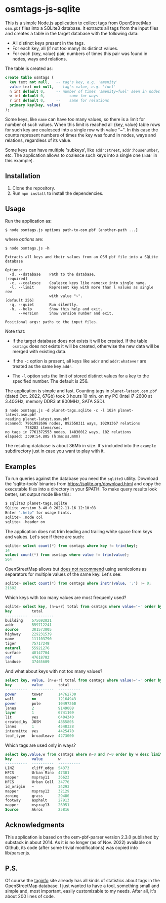 ﻿# osmtags-js-sqlite

This is a simple Node.js application to collect tags from OpenStreetMap `osm.pbf` files
into a SQLite3 database. It extracts all tags from the input files and creates
a table in the target database with the following data:
* All distinct keys present in the tags.
* For each key, all (if not too many) its distinct values.
* For each {key, value} pair, numbers of times this pair was found in nodes, ways and relations.

The table is created as:
```sql
create table osmtags (
  key text not null,   -- tag's key, e.g. 'amenity'
  value text not null, -- tag's value, e.g. 'fuel'
  n int default 0,     -- number of times 'amenity=fuel' seen in nodes
  w int default 0,     --    same for ways
  r int default 0,     --    same for relations
  primary key(key, value)
);
```
Some keys, like `name` can have too many values, so there is a limit for number
of such values. When this limit is reached all {key, value} table rows for such
key are coalesced into a single row with value "~". In this case the counts
represent numbers of times the key was found in nodes, ways and relations,
regardless of its value.

Some keys can have multiple 'subkeys', like `addr:street`, `addr:housenumber`, etc.
The application allows to coalesce such keys into a single one (`addr` in this example).

## Installation
1. Clone the repository.
2. Run `npm install` to install the dependencies.

## Usage
Run the application as:
```bash
$ node osmtags.js options path-to-osm.pbf [another-path ...]
```

where _options_ are:
```
$ node osmtags.js -h

Extracts all keys and their values from an OSM pbf file into a SQLite database

Options:
  -d, --database    Path to the database.                           [required]
  -c, --coalesce    Coalesce keys like name:xx into single name.
  -l, --limit       Represent key with more than l values as single row
                    with value "~".                              [default 256]
  -q, --quiet       Run silently.
  -h, --help        Show this help and exit.
      --version     Show version number and exit.

Positional args: paths to the input files.
```
Note that:

* If the target database does not exists it will be created.
  If the table `osmtags` does not exists it will be created,
  otherwise the new data will be merged with existing data.

* If the `-c` option is present, all keys like `addr` and `addr:whatever`
are treated as the same key `addr`.

* The `-l` option sets the limit of stored distinct values for a key
 to the specified number. The default is 256.

The application is simple and fast. Counting tags in
`planet-latest.osm.pbf` (dated Oct. 2022, 67Gb) took 3 hours 10 min.
on my PC (Intel i7-2600 at 3.40GHz, memory DDR3 at 800MHz, SATA SSD).
```
$ node osmtags.js -d planet-tags.sqlite -c -l 1024 planet-latest.osm.pbf
reading planet-latest.osm.pbf
scanned: 7961992696 nodes, 892558311 ways, 10291367 relations
         778282 items/sec.
no tags in 7761372553 nodes, 14830012 ways, 182 relations
elapsed: 3:09:54.805 (h:mm:ss.mmm)
```
The resuling database is about 36Mb in size. It's included into the `example`
subdirectory just in case you want to play with it.

## Examples

To run queries against the database you need the `sqlite3` utility.
Download the 'sqlite-tools' binaries from https://sqlite.org/download.html and
copy the executable files into a directory in your $PATH. To make query results
look better, set output mode like this:
```bash
$ sqlite3 planet-tags.sqlite
SQLite version 3.40.0 2022-11-16 12:10:08
Enter ".help" for usage hints.
sqlite> .mode col
sqlite> .header on
```

The application does not trim leading and trailing white space from
keys and values. Let's see if there are such:
```sql
sqlite> select count(*) from osmtags where key != trim(key);
14
select count(*) from osmtags where value != trim(value);
564
```
OpenStreetMap allows but
[does not recommend](https://wiki.openstreetmap.org/wiki/Semi-colon_value_separator)
using semicolons as separators for multiple values of the same key. Let's see:
```sql
sqlite> select count(*) from osmtags where instr(value, ';') != 0;
21682
```
Which keys with too many values are most frequenly used?
```sql
sqlite> select key, (n+w+r) total from osmtags where value='~' order by total desc limit 10;
key         total
----------  ----------
building    575692021
addr        559712241
source      301573005
highway     229231539
name        111103790
tiger       75717248
natural     55921276
surface     48147704
ref         47618702
landuse     37465609
```
And what about keys with not too many values?
```sql
select key, value, (n+w+r) total from osmtags where value!='~' order by total desc limit 10;
key         value       total
----------  ----------  ----------
power       tower       14762730
wall        no          12164943
power       pole        10497260
lanes       2           9149008
layer       1           6741169
lit         yes         6404340
created_by  JOSM        4855805
lanes       1           4548328
intermitte  yes         4425470
leaf_type   broadleave  4273000
```
Which tags are used only in ways?
```sql
select key,value,w from osmtags where n=0 and r=0 order by w desc limit 10;
key         value       w
----------  ----------  ----------
LINZ        cliff_edge  54373
HFCS        Urban Mino  47301
mapper      mspray11    36623
HFCS        Urban Coll  34776
id_origin   ~           34293
mapper      mspray12    32129
zoning      grass       29480
footway     asphalt     27913
mapper      mspray13    26951
Source      Akros       25816
```

## Acknowledgments

This application is based on the osm-pbf-parser version 2.3.0 published by substack
in about 2014. As it is no longer (as of Nov. 2022) available on Github,
its code (after some trivial modifications) was copied into lib/parser.js.

## P.S.
Of course the [taginfo](https://taginfo.openstreetmap.org/) site already has
all kinds of statistics about tags in the OpenStreetMap database.
I just wanted to have a tool, something small and simple and, most important,
easily customizable to my needs. After all, it's about 200 lines of code.
